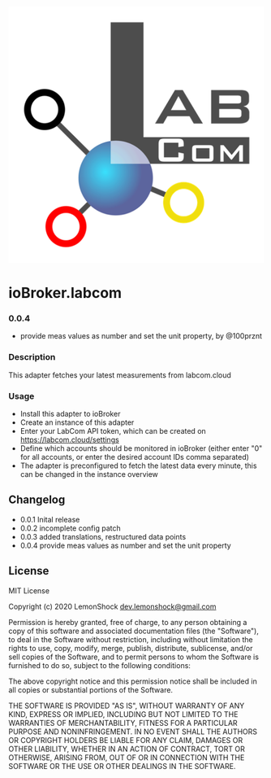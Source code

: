 ![Logo](admin/logo.png)
# ioBroker.labcom

### 0.0.4
* provide meas values as number and set the unit property, by @100prznt

### Description
This adapter fetches your latest measurements from labcom.cloud

### Usage
* Install this adapter to ioBroker
* Create an instance of this adapter
* Enter your LabCom API token, which can be created on https://labcom.cloud/settings
* Define which accounts should be monitored in ioBroker (either enter "0" for all accounts, or enter the desired account IDs comma separated)
* The adapter is preconfigured to fetch the latest data every minute, this can be changed in the instance overview

## Changelog
* 0.0.1 Inital release
* 0.0.2 incomplete config patch
* 0.0.3 added translations, restructured data points
* 0.0.4 provide meas values as number and set the unit property

## License
MIT License

Copyright (c) 2020 LemonShock <dev.lemonshock@gmail.com>

Permission is hereby granted, free of charge, to any person obtaining a copy
of this software and associated documentation files (the "Software"), to deal
in the Software without restriction, including without limitation the rights
to use, copy, modify, merge, publish, distribute, sublicense, and/or sell
copies of the Software, and to permit persons to whom the Software is
furnished to do so, subject to the following conditions:

The above copyright notice and this permission notice shall be included in all
copies or substantial portions of the Software.

THE SOFTWARE IS PROVIDED "AS IS", WITHOUT WARRANTY OF ANY KIND, EXPRESS OR
IMPLIED, INCLUDING BUT NOT LIMITED TO THE WARRANTIES OF MERCHANTABILITY,
FITNESS FOR A PARTICULAR PURPOSE AND NONINFRINGEMENT. IN NO EVENT SHALL THE
AUTHORS OR COPYRIGHT HOLDERS BE LIABLE FOR ANY CLAIM, DAMAGES OR OTHER
LIABILITY, WHETHER IN AN ACTION OF CONTRACT, TORT OR OTHERWISE, ARISING FROM,
OUT OF OR IN CONNECTION WITH THE SOFTWARE OR THE USE OR OTHER DEALINGS IN THE
SOFTWARE.
